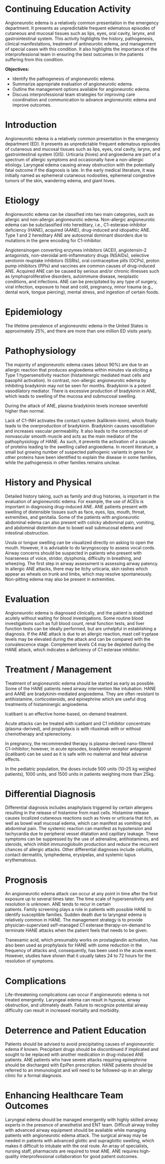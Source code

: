 # Continuing Education Activity

Angioneurotic edema is a relatively common presentation in the emergency department. It presents as unpredictable frequent edematous episodes of cutaneous and mucosal tissues such as lips, eyes, oral cavity, larynx, and gastrointestinal system. This activity highlights the history, pathogenesis, clinical manifestations, treatment of antineurotic edema, and management of special cases with this condition. It also highlights the importance of the interprofessional team in ensuring the best outcomes in the patients suffering from this condition.

**Objectives:**
- Identify the pathogenesis of angioneurotic edema.
- Summarize appropriate evaluation of angioneurotic edema.
- Outline the management options available for angioneurotic edema.
- Discuss interprofessional team strategies for improving care coordination and communication to advance angioneurotic edema and improve outcomes.

# Introduction

Angioneurotic edema is a relatively common presentation in the emergency department (ED). It presents as unpredictable frequent edematous episodes of cutaneous and mucosal tissues such as lips, eyes, oral cavity, larynx, and gastrointestinal system (GIS). Urticaria (hives) and angioedema are part of a spectrum of allergic symptoms and occasionally have a non-allergic etiology. Laryngeal edema causing airway obstruction with the potentially fatal outcome if the diagnosis is late. In the early medical literature, it was initially named as ephemeral cutaneous nodosities, ephemeral congestive tumors of the skin, wandering edema, and giant hives.

# Etiology

Angioneurotic edema can be classified into two main categories, such as allergic and non-allergic angioneurotic edema. Non-allergic angioneurotic edema can be subclassified into hereditary, i.e., C1-esterase-inhibitor deficiency (HANE), acquired (AANE), drug-induced and idiopathic ANE. Type 1 and 2 hereditary ANE are autosomal dominant disorders due to mutations in the gene encoding for C1-inhibitor.

Angiotensinogen converting enzymes inhibitors (ACEI), angiotensin-2 antagonists, non-steroidal anti-inflammatory drugs (NSAIDs), selective serotonin reuptake inhibitors (SSRIs), oral contraceptive pills (OCPs), proton pump inhibitors (PPIs) and vaccines are common causes of drug-induced ANE. Acquired ANE can be caused by serious and/or chronic illnesses such as lymphoproliferative disorders, autoimmune disease, neoplastic conditions, and infections. ANE can be precipitated by any type of surgery, viral infection, exposure to heat and cold, pregnancy, minor trauma (e.g., dental work, tongue piercing), mental stress, and ingestion of certain foods.

# Epidemiology

The lifetime prevalence of angioneurotic edema in the United States is approximately 25%, and there are more than one million ED visits yearly.

# Pathophysiology

The majority of angioneurotic edema cases (about 90%) are due to an allergic reaction that produces angioedema within minutes via eliciting a Type 1 hypersensitivity reaction (histaminergic mediated mast cells and basophil activation). In contrast, non-allergic angioneurotic edema by inhibiting bradykinin may not be seen for months. Bradykinin is a potent vasodilatory mediator. There is excessive production of bradykinin in ANE, which leads to swelling of the mucosa and submucosal swelling.

During the attack of ANE, plasma bradykinin levels increase sevenfold higher than normal.

Lack of C1-INH activates the contact system (kallikrein-kinin), which finally leads to the overproduction of bradykinin. Bradykinin causes vasodilation and increases vascular permeability. It also leads to the contraction of nonvascular smooth muscle and acts as the main mediator of the pathophysiology of HANE. As such, it prevents the activation of a cascade of proteins leading to the swelling called angioedema. In recent literature, a small but growing number of suspected pathogenic variants in genes for other proteins have been identified to explain the disease in some families, while the pathogenesis in other families remains unclear.

# History and Physical

Detailed history taking, such as family and drug histories, is important in the evaluation of angioneurotic edema. For example, the use of ACEIs is important in diagnosing drug-induced ANE. ANE patients present with swelling of distensible tissues such as face, eyes, lips, mouth, throat, extremities, and genitalia. Some of the patients with angioneurotic abdominal edema can also present with colicky abdominal pain, vomiting, and abdominal distention due to bowel wall submucosal edema and intestinal obstruction.

Uvula or tongue swelling can be visualized directly on asking to open the mouth. However, it is advisable to do laryngoscopy to assess vocal cords. Airway concerns should be suspected in patients who present with hoarseness of voice, stridor, dysphonia, difficulty in breathing, and wheezing. The first step in airway assessment is assessing airway patency. In allergic ANE attacks, there may be itchy urticaria, skin rashes which appear as wheals on trunk and limbs, which may resolve spontaneously. Non-pitting edema may also be present in extremities.

# Evaluation

Angioneurotic edema is diagnosed clinically, and the patient is stabilized acutely without waiting for blood investigations. Some routine blood investigations such as full blood count, renal function tests, and liver function tests can be ideally performed, but are unhelpful in establishing a diagnosis. If the ANE attack is due to an allergic reaction, mast cell tryptase levels may be elevated during the attack and can be compared with the convalescence stage. Complement levels C4 may be depleted during the HANE attack, which indicates a deficiency of C1 esterase inhibitor.

# Treatment / Management

Treatment of angioneurotic edema should be started as early as possible. Some of the HANE patients need airway intervention like intubation. HANE and AANE are bradykinin-mediated angioedema. They are often resistant to antihistamine, corticosteroids, and epinephrine which are useful drug treatments of histaminergic angioedema.

Icatibant is an effective home-based, on-demand treatment.

Acute attacks can be treated with icatibant and C1 inhibitor concentrate (plasma-derived), and prophylaxis is with rituximab with or without chemotherapy and splenectomy.

In pregnancy, the recommended therapy is plasma-derived nano-filtered C1-inhibitor; however, in acute episodes, bradykinin receptor antagonist (icatibant) can be used as it is safe with no maternal and fetal adverse effects.

In the pediatric population, the doses include 500 units (10-25 kg weighed patients), 1000 units, and 1500 units in patients weighing more than 25kg.

# Differential Diagnosis

Differential diagnosis includes anaphylaxis triggered by certain allergens resulting in the release of histamine from mast cells. Histamine release causes localized cutaneous reactions such as hives or urticaria that itch, as well as bowel wall mucosal edema, which can manifest as vomiting and abdominal pain. The systemic reaction can manifest as hypotension and tachycardia due to peripheral vessel dilatation and capillary leakage. These symptoms can be suppressed by the use of adrenaline, antihistamines, and steroids, which inhibit immunoglobulin production and reduce the recurrent chances of allergic attacks. Other differential diagnoses include cellulitis, contact dermatitis, lymphedema, erysipelas, and systemic lupus erythematosus.

# Prognosis

An angioneurotic edema attack can occur at any point in time after the first exposure up to several times later. The time scale of hypersensitivity and resolution is unknown. ANE tends to recur in certain patients. Family screening plays a role in patients with possible HANE to identify susceptible families. Sudden death due to laryngeal edema is relatively common in HANE. The management strategy is to provide physician-supervised self-managed C1 esterase therapy-on-demand to terminate HANE attacks when the patient feels that needs to be given.

Tranexamic acid, which presumably works on prostaglandin activation, has also been used as prophylaxis for HANE with some reduction in the frequency of attacks and, consequently, has been used in the acute event. However, studies have shown that it usually takes 24 to 72 hours for the resolution of symptoms.

# Complications

Life-threatening complications can occur if angioneurotic edema is not treated emergently. Laryngeal edema can result in hypoxia, airway obstruction, and ultimately death. Failure to recognize potential airway difficulty can result in increased mortality and morbidity.

# Deterrence and Patient Education

Patients should be advised to avoid precipitating causes of angioneurotic edema if known. Precipitant drugs should be discontinued if implicated and sought to be replaced with another medication in drug-induced ANE patients. ANE patients who have severe attacks requiring epinephrine should be discharged with EpiPen prescription. HANE patients should be referred to an immunologist and will need to be followed-up in an allergy clinic for a formal diagnosis.

# Enhancing Healthcare Team Outcomes

Laryngeal edema should be managed emergently with highly skilled airway experts in the presence of anesthetist and ENT team. Difficult airway trolley with advanced airway equipment should be available while managing patients with angioneurotic edema attack. The surgical airway may be needed in patients with advanced glottic and supraglottic swelling, which makes it difficult to intubate with the oral route. An array of specialists, nursing staff, pharmacists are required to treat ANE. ANE requires high-quality interprofessional collaboration for good patient outcomes.